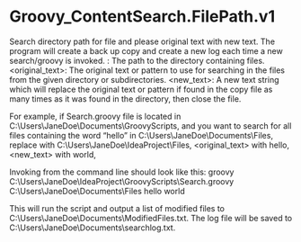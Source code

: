 # Groovy_ContentSearch.FilePath.v1
Search directory path for file and please original text with new text. The program will create a back up copy and create a new log each time a new search/groovy is invoked.
<directory>: The path to the directory containing files.
<original_text>: The original text or pattern to use for searching in the files from the given directory or subdirectories.
<new_text>: A new text string which will replace the original text or pattern if found in the copy file as many times as it was found in the directory, then close the file.


For example, if Search.groovy file is located in C:\Users\JaneDoe\Documents\GroovyScripts,
and you want to search for all files containing the word “hello” in C:\Users\JaneDoe\Documents\Files,
replace <directory> with C:\Users\JaneDoe\IdeaProject\Files,
<original_text> with hello,
<new_text> with world,

Invoking from the command line should look like this:
groovy C:\Users\JaneDoe\IdeaProject\GroovyScripts\Search.groovy C:\Users\JaneDoe\Documents\Files hello world

This will run the script and output a list of modified files to C:\Users\JaneDoe\Documents\ModifiedFiles.txt.
The log file will be saved to C:\Users\JaneDoe\Documents\searchlog.txt.
